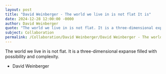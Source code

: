 ```yaml
---
layout: post
title: "David Weinberger - The world we live in is not flat It is"
date: 2024-12-28 12:00:00 -0000
author: David Weinberger
quote: "The world we live in is not flat. It is a three-dimensional expanse filled with possibility and complexity."
subject: Collaboration
permalink: /Collaboration/David Weinberger/David Weinberger - The world we live in is not flat It is
---
```


The world we live in is not flat. It is a three-dimensional expanse filled with possibility and complexity.

- David Weinberger
